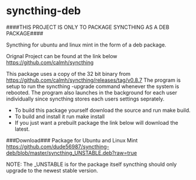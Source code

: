 syncthing-deb
=============

####THIS PROJECT IS ONLY TO PACKAGE SYNCTHING AS A DEB PACKAGE####

Syncthing for ubuntu and linux mint in the form of a deb package.

Orignal Project can be found at the link below<br>
https://github.com/calmh/syncthing

This package uses a copy of the 32 bit binary from 
https://github.com/calmh/syncthing/releases/tag/v0.8.7
The program is setup to run the syncthing -upgrade command whenever the system is rebooted. The program also launches in the background for each user individually since syncthing stores each users settings seprately. 


- To build this package yourself download the source and run make build.
- To build and install it run make install
- If you just want a prebuilt package the link below will download the latest. 

###Download###
Package for Ubuntu and Linux Mint<br>
https://github.com/dude56987/syncthing-deb/blob/master/syncthing_UNSTABLE.deb?raw=true

NOTE: The _UNSTABLE is for the package itself syncthing should only upgrade to the newest stable version.
